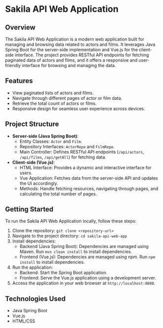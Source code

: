 # Sakila API Web Application

## Overview
The Sakila API Web Application is a modern web application built for managing and browsing data related to actors and films. It leverages Java Spring Boot for the server-side implementation and Vue.js for the client-side interface. The project provides RESTful API endpoints for fetching paginated data of actors and films, and it offers a responsive and user-friendly interface for browsing and managing the data.

## Features
- View paginated lists of actors and films.
- Navigate through different pages of actor or film data.
- Retrieve the total count of actors or films.
- Responsive design for seamless user experience across devices.

## Project Structure
- **Server-side (Java Spring Boot)**:
  - Entity Classes: `Actor` and `Film`.
  - Repository Interfaces: `ActorRepo` and `FilmRepo`.
  - Main Controller: Defines RESTful API endpoints (`/api/actors`, `/api/films`, `/api/getAll`) for fetching data.
- **Client-side (Vue.js)**:
  - HTML Interface: Provides a dynamic and interactive interface for users.
  - Vue Application: Fetches data from the server-side API and updates the UI accordingly.
  - Methods: Handle fetching resources, navigating through pages, and calculating the total number of pages.

## Getting Started
To run the Sakila API Web Application locally, follow these steps:

1. Clone the repository: `git clone <repository-url>`
2. Navigate to the project directory: `cd sakila-api-web-app`
3. Install dependencies:
   - Backend (Java Spring Boot): Dependencies are managed using Maven. Run `mvn clean install` to install dependencies.
   - Frontend (Vue.js): Dependencies are managed using npm. Run `npm install` to install dependencies.
4. Run the application:
   - Backend: Start the Spring Boot application.
   - Frontend: Serve the Vue.js application using a development server.
5. Access the application in your web browser at `http://localhost:8080`.

## Technologies Used
- Java Spring Boot
- Vue.js
- HTML/CSS
